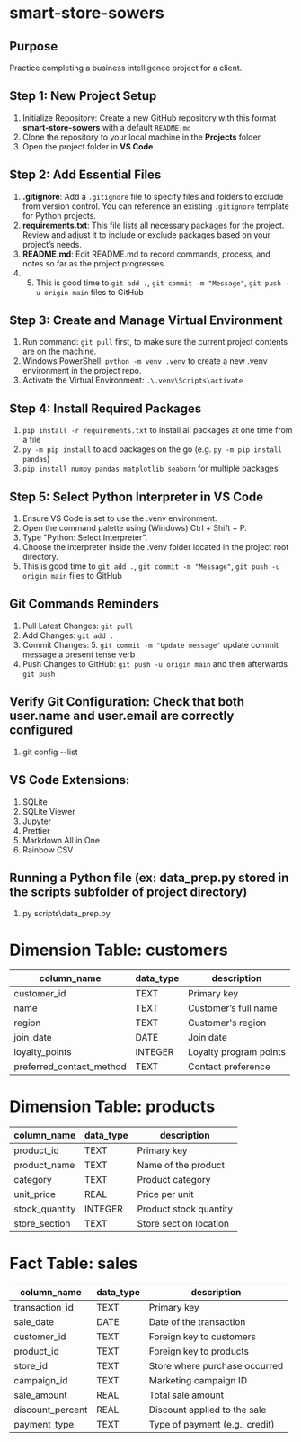 # smart-store-sowers

## Purpose  
Practice completing a business intelligence project for a client. 

## Step 1: New Project Setup
1. Initialize Repository: Create a new GitHub repository with this format **smart-store-sowers** with a default `README.md`
2. Clone the repository to your local machine in the **Projects** folder
3. Open the project folder in **VS Code**

## Step 2: Add Essential Files
1. **.gitignore**: Add a `.gitignore` file to specify files and folders to exclude from version control. You can reference an existing `.gitignore` template for Python projects.
2. **requirements.txt**: This file lists all necessary packages for the project. Review and adjust it to include or exclude packages based on your project’s needs.
3. **README.md**: Edit README.md to record commands, process, and notes so far as the project progresses.
4. 5. This is good time to `git add .`, `git commit -m "Message"`, `git push -u origin main` files to GitHub

## Step 3: Create and Manage Virtual Environment
1. Run command: `git pull` first, to make sure the current project contents are on the machine.
2. Windows PowerShell: `python -m venv .venv` to create a new .venv environment in the project repo.
3. Activate the Virtual Environment: `.\.venv\Scripts\activate`

## Step 4: Install Required Packages
1. `pip install -r requirements.txt` to install all packages at one time from a file
2. `py -m pip install` to add packages on the go (e.g. `py -m pip install pandas`)
3. `pip install numpy pandas matplotlib seaborn` for multiple packages

## Step 5: Select Python Interpreter in VS Code
1. Ensure VS Code is set to use the .venv environment.
2. Open the command palette using (Windows) Ctrl + Shift + P.
3. Type "Python: Select Interpreter".
4. Choose the interpreter inside the .venv folder located in the project root directory.
5. This is good time to `git add .`, `git commit -m "Message"`, `git push -u origin main` files to GitHub

## Git Commands Reminders 
1. Pull Latest Changes:  `git pull`
2. Add Changes: `git add .`
3. Commit Changes: 5. `git commit -m "Update message"` update commit message a present tense verb
4. Push Changes to GitHub: `git push -u origin main` and then afterwards `git push`
   
## Verify Git Configuration: Check that both user.name and user.email are correctly configured
1. git config --list

## VS Code Extensions:
1. SQLite
2. SQLite Viewer
3. Jupyter
4. Prettier
5. Markdown All in One
6. Rainbow CSV

## Running a Python file (ex: data_prep.py stored in the scripts subfolder of project directory)
1. py scripts\data_prep.py

# Dimension Table: customers
| column_name             | data_type | description               |
|-------------------------|-----------|---------------------------|
| customer_id             | TEXT      | Primary key               |
| name                    | TEXT      | Customer’s full name      |
| region                  | TEXT      | Customer's region         |
| join_date               | DATE      | Join date                 |
| loyalty_points          | INTEGER   | Loyalty program points    |
| preferred_contact_method| TEXT      | Contact preference        |

# Dimension Table: products
| column_name    | data_type | description              |
|----------------|-----------|--------------------------|
| product_id     | TEXT      | Primary key              |
| product_name   | TEXT      | Name of the product      |
| category       | TEXT      | Product category         |
| unit_price     | REAL      | Price per unit           |
| stock_quantity | INTEGER   | Product stock quantity   |
| store_section  | TEXT      | Store section location   |

# Fact Table: sales
| column_name      | data_type | description                     |
|------------------|-----------|---------------------------------|
| transaction_id   | TEXT      | Primary key                     |
| sale_date        | DATE      | Date of the transaction         |
| customer_id      | TEXT      | Foreign key to customers        |
| product_id       | TEXT      | Foreign key to products         |
| store_id         | TEXT      | Store where purchase occurred   |
| campaign_id      | TEXT      | Marketing campaign ID           |
| sale_amount      | REAL      | Total sale amount               |
| discount_percent | REAL      | Discount applied to the sale    |
| payment_type     | TEXT      | Type of payment (e.g., credit)  |